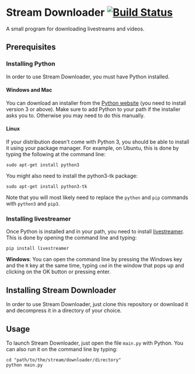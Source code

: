 # Stream Downloader [![Build Status](https://travis-ci.org/stashingpixels/streamdownloader.svg?branch=master)](https://travis-ci.org/stashingpixels/streamdownloader)
A small program for downloading livestreams and videos.

## Prerequisites
### Installing Python
In order to use Stream Downloader, you must have
Python installed.

#### Windows and Mac
You can download an installer from the [Python website](https://www.python.org)
(you need to install version 3 or above). Make sure to add Python to your path
if the installer asks you to. Otherwise you may need to do this manually.

#### Linux
If your distribution doesn't come with Python 3, you should be able to install
it using your package manager. For example, on Ubuntu, this is done by typing
the following at the command line:

```
sudo apt-get install python3
```

You might also need to install the python3-tk package:

```
sudo apt-get install python3-tk
```

Note that you will most likely need to replace the `python` and `pip` commands
with `python3` and `pip3`.

### Installing livestreamer
Once Python is installed and in your path, you need to install [livestreamer](http://docs.livestreamer.io/). This is done by opening the
command line and typing:

```
pip install livestreamer
```

**Windows**: You can open the command line by pressing the Windows key
and the `R` key at the same time, typing `cmd` in the window that pops up and
clicking on the OK button or pressing enter.

## Installing Stream Downloader
In order to use Stream Downloader, just clone this repository or download it
and decompress it in a directory of your choice.

## Usage
To launch Stream Downloader, just open the file `main.py` with Python. You can
also run it on the command line by typing:

```
cd "path/to/the/stream/downloader/directory"
python main.py
```
